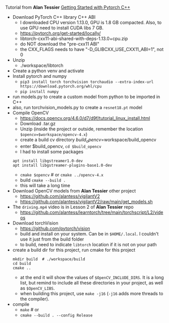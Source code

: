 
Tutorial from **Alan Tessier** [Getting Started with Pytorch C++](https://www.youtube.com/watch?v=IOv9X5q9lf0&list=PLZAGo22la5t4UWx37MQDpXPFX3rTOGO3k)

- Download PyTorch C++ library C++ ABI
    - I downloaded CPU version 1.13.0, GPU is 1.8 GB compacted. Also, to use GPU need to install CUDA libs 7 GB.
    - https://pytorch.org/get-started/locally/
    - libtorch-cxx11-abi-shared-with-deps-1.13.0+cpu.zip
    - do NOT download the "pre-cxx11 ABI"
    - the CXX_FLAGS needs to have "-D_GLIBCXX_USE_CXX11_ABI=1", not 0
- Unzip
    - ./workspace/libtorch
- Create a python venv and activate
- Install pytorch and numpy
    - `pip3 install torch torchvision torchaudio --extra-index-url https://download.pytorch.org/whl/cpu`
    - `pip install numpy`
- run models.py to create a custom model from python to be imported in C++
- also, run torchvision_models.py to create a `resnet18.pt` model
- Compile OpenCV
    - https://docs.opencv.org/4.6.0/d7/d9f/tutorial_linux_install.html
    - Download .tar.gz
    - Unzip (inside the project or outside, remember the location `$opencv=$workspace/opencv-4.x`)
    - create a build cv directory $build_opencv=$workspace/build_opencv
    - enter $build_opencv, `cd $build_opencv`
    - I had to install some packages
    ```shell
    apt install libgstreamer1.0-dev
    apt install libgstreamer-plugins-base1.0-dev
    ```
    - `cmake $opencv` # or `cmake ../opencv-4.x`
    - build `cmake --build .`
    - this will take a long time
- Download OpenCV models from **Alan Tessier** other project
    - https://github.com/alantess/vigilantV2
    - https://github.com/alantess/vigilantV2/raw/main/get_models.sh
- The `driving.mp4` video is in Lesson 2 of **Alan Tessier** repo
    - https://github.com/alantess/learntorch/tree/main/torchscript/L2/videos
- Download torchVision
    - https://github.com/pytorch/vision
    - build and install on your system. Can be in `$HOME/.local`. I couldn't use it just from the build folder
    - to build, need to indicate `libtorch` location if it is not on your path
- create a build dir for this project, run cmake for this project
    ```shell
    mkdir build  # ./workspace/build
    cd build
    cmake ..
    ```
    - at the end it will show the values of `$OpenCV_INCLUDE_DIRS`. It is a long list, but remind to include all these directories in your project, as well as `$OpenCV_LIBS`.
    - when building this project, use `make -j16` (`-j16` adds more threads to the compiler).
- compile
    - `make` # or
    - `cmake --build . --config Release`
